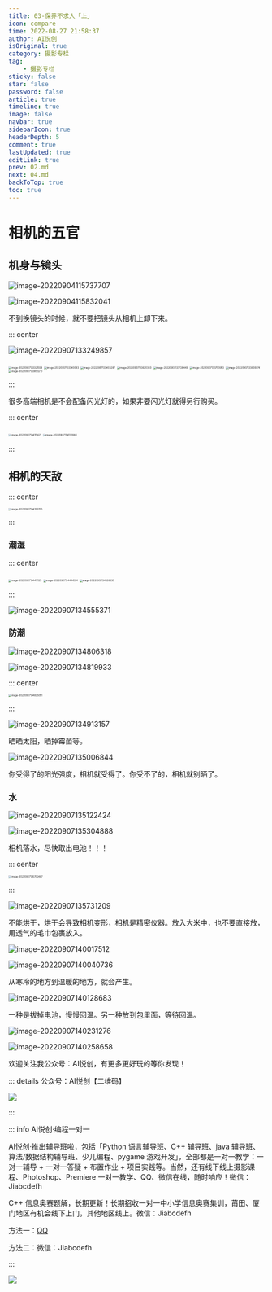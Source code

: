 ```yaml
---
title: 03-保养不求人「上」
icon: compare
time: 2022-08-27 21:58:37
author: AI悦创
isOriginal: true
category: 摄影专栏
tag:
    - 摄影专栏
sticky: false
star: false
password: false
article: true
timeline: true
image: false
navbar: true
sidebarIcon: true
headerDepth: 5
comment: true
lastUpdated: true
editLink: true
prev: 02.md
next: 04.md
backToTop: true
toc: true
---
```


# 相机的五官

## 机身与镜头

![image-20220904115737707](./03.assets/image-20220904115737707.png)

![image-20220904115832041](./03.assets/image-20220904115832041.png)

不到换镜头的时候，就不要把镜头从相机上卸下来。

::: center

![image-20220907133249857](./03.assets/image-20220907133249857.png)

<img src="./03.assets/image-20220907133321558.png" alt="image-20220907133321558" style="zoom:33%;" />

<img src="./03.assets/image-20220907133340093.png" alt="image-20220907133340093" style="zoom:33%;" />

<img src="./03.assets/image-20220907133403287.png" alt="image-20220907133403287" style="zoom:33%;" />

<img src="./03.assets/image-20220907133620360.png" alt="image-20220907133620360" style="zoom:33%;" />

<img src="./03.assets/image-20220907133728449.png" alt="image-20220907133728449" style="zoom:33%;" />

<img src="./03.assets/image-20220907133750953.png" alt="image-20220907133750953" style="zoom:33%;" />

<img src="./03.assets/image-20220907133809774.png" alt="image-20220907133809774" style="zoom:33%;" />

<img src="./03.assets/image-20220907133850210.png" alt="image-20220907133850210" style="zoom:33%;" />

:::

很多高端相机是不会配备闪光灯的，如果非要闪光灯就得另行购买。

::: center

<img src="./03.assets/image-20220907134111421.png" alt="image-20220907134111421" style="zoom:33%;" />

<img src="./03.assets/image-20220907134133984.png" alt="image-20220907134133984" style="zoom:33%;" />

:::



## 相机的天敌

::: center

<img src="./03.assets/image-20220907134316700.png" alt="image-20220907134316700" style="zoom:33%;" />

:::

### 潮湿

::: center

<img src="./03.assets/image-20220907134411125.png" alt="image-20220907134411125" style="zoom:33%;" />

<img src="./03.assets/image-20220907134444574.png" alt="image-20220907134444574" style="zoom:33%;" />

<img src="./03.assets/image-20220907134526530.png" alt="image-20220907134526530" style="zoom:33%;" />

:::

![image-20220907134555371](./03.assets/image-20220907134555371.png)

### 防潮

![image-20220907134806318](./03.assets/image-20220907134806318.png)

![image-20220907134819933](./03.assets/image-20220907134819933.png)

::: center

<img src="./03.assets/image-20220907134835051.png" alt="image-20220907134835051" style="zoom:33%;" />

:::

![image-20220907134913157](./03.assets/image-20220907134913157.png)

晒晒太阳，晒掉霉菌等。

![image-20220907135006844](./03.assets/image-20220907135006844.png)

你受得了的阳光强度，相机就受得了。你受不了的，相机就别晒了。

### 水

![image-20220907135122424](./03.assets/image-20220907135122424.png)

![image-20220907135304888](./03.assets/image-20220907135304888.png)

相机落水，尽快取出电池！！！

::: center

<img src="./03.assets/image-20220907135702487.png" alt="image-20220907135702487" style="zoom:33%;" />

:::

![image-20220907135731209](./03.assets/image-20220907135731209.png)

不能烘干，烘干会导致相机变形，相机是精密仪器。放入大米中，也不要直接放，用透气的毛巾包裹放入。

![image-20220907140017512](./03.assets/image-20220907140017512.png)

![image-20220907140040736](./03.assets/image-20220907140040736.png)

从寒冷的地方到温暖的地方，就会产生。

![image-20220907140128683](./03.assets/image-20220907140128683.png)

一种是拔掉电池，慢慢回温。另一种放到包里面，等待回温。

![image-20220907140231276](./03.assets/image-20220907140231276.png)

![image-20220907140258658](./03.assets/image-20220907140258658.png)











































欢迎关注我公众号：AI悦创，有更多更好玩的等你发现！

::: details 公众号：AI悦创【二维码】

![](/gzh.jpg)

:::

::: info AI悦创·编程一对一

AI悦创·推出辅导班啦，包括「Python 语言辅导班、C++ 辅导班、java 辅导班、算法/数据结构辅导班、少儿编程、pygame 游戏开发」，全部都是一对一教学：一对一辅导 + 一对一答疑 + 布置作业 + 项目实践等。当然，还有线下线上摄影课程、Photoshop、Premiere 一对一教学、QQ、微信在线，随时响应！微信：Jiabcdefh

C++ 信息奥赛题解，长期更新！长期招收一对一中小学信息奥赛集训，莆田、厦门地区有机会线下上门，其他地区线上。微信：Jiabcdefh

方法一：[QQ](http://wpa.qq.com/msgrd?v=3&uin=1432803776&site=qq&menu=yes)

方法二：微信：Jiabcdefh

:::

![](/zsxq.jpg)























